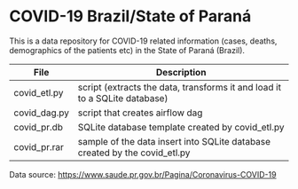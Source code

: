 # COVID-19 Brazil/State of Paraná

This is a data repository for COVID-19 related information (cases, deaths, demographics of the patients etc) in the State of Paraná (Brazil).

| File                          | Description                                                                     |
|-------------------------------|---------------------------------------------------------------------------------|
| covid_etl.py                  | script (extracts the data, transforms it and load it to a SQLite database)      |
| covid_dag.py                  | script that creates airflow dag                                                 |
| covid_pr.db                   | SQLite database template created by covid_etl.py                                |
| covid_pr.rar                  | sample of the data insert into SQLite database created by the covid_etl.py      |


Data source: https://www.saude.pr.gov.br/Pagina/Coronavirus-COVID-19
